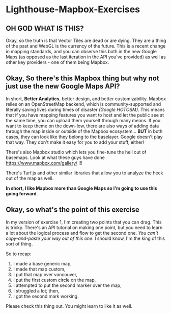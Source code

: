 # Lighthouse-Mapbox-Exercises

## OH GOD WHAT IS THIS?

Okay, so the truth is that Vector Tiles are dead or are dying. They are a thing of the past
and WebGL is the currency of the future. This is a recent change in mapping standards,
and you can observe this both in the new Google Maps (as opposed as the last iteration in the API you've provided)
as well as other key providers - one of them being Mapbox.

## Okay, So there's this Mapbox thing but why not just use the new Google Maps API?

In short, **Better Analytics**, better design, and better customizability. Mapbox
relies on an OpenStreetMap backend, which is community-supported and literally saving lives
during times of disaster *(Google HOTOSM)*. This means that if you have mapping features you want to host
and let the public see at the same time, you can upload them yourself through many means.
If you want to keep theme on the down-low, there are also ways of adding data through the map
inside or outside of the Mapbox ecosystem... **BUT** in both cases, they can look like they belong
to the baselayer. Google doesn't play that way. They don't make it easy for you to add your stuff, either!

There's also Mapbox studio which lets you fine-tune the hell out of basemaps.
Look at what these guys have done https://www.mapbox.com/gallery/ !!!

There's Turf.js and other similar libraries that allow you to analyze the heck out of the map as well.

**In short, I like Mapbox more than Google Maps so I'm going to use this going forward**.

## Okay, so what's the point of this exercise

In my version of exercise 1, I'm creating two points that you can drag. This is tricky.
There's an API tutorial on making one point, but you need to learn a lot about the logical
process and flow to get the second one. *You can't copy-and-paste your way out of this one*.
I should know, I'm the king of this sort of thing.

So to recap:

1. I made a base generic map,
2. I made that map custom,
3. I put that map over vancouver,
4. I put the first custom circle on the map,
5. I attempted to put the second marker over the map,
6. I struggled a lot; then,
7. I got the second mark working.

Please check this thing out. You might learn to like it as well.
